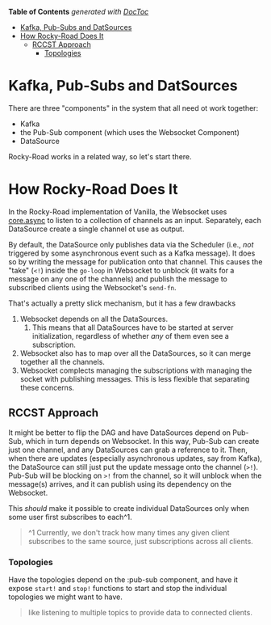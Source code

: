 <!-- START doctoc generated TOC please keep comment here to allow auto update -->
<!-- DON'T EDIT THIS SECTION, INSTEAD RE-RUN doctoc TO UPDATE -->
**Table of Contents**  *generated with [DocToc](https://github.com/thlorenz/doctoc)*

- [Kafka, Pub-Subs and DatSources](#kafka-pub-subs-and-datsources)
- [How Rocky-Road Does It](#how-rocky-road-does-it)
  - [RCCST Approach](#rccst-approach)
    - [Topologies](#topologies)

<!-- END doctoc generated TOC please keep comment here to allow auto update -->

# Kafka, Pub-Subs and DatSources


There are three "components" in the system that all need ot work together:

- Kafka
- the Pub-Sub component (which uses the Websocket Component)
- DataSource

Rocky-Road works in a related way, so let's start there.

# How Rocky-Road Does It

In the Rocky-Road implementation of Vanilla, the Websocket uses [core.async](https://github.com/clojure/core.async) to 
listen to a collection of channels as an input. Separately, each DataSource create a single
channel ot use as output.

By default, the DataSource only publishes data via the Scheduler (i.e., _not_ triggered by
some asynchronous event such as a Kafka message). It does so by writing the message for 
publication onto that channel. This causes the "take" (`<!`) inside the `go-loop` in Websocket
to unblock (it waits for a message on any one of the channels) and publish the message to 
subscribed clients using the Websocket's `send-fn`.

That's actually a pretty slick mechanism, but it has a few drawbacks

1. Websocket depends on all the DataSources.
   1. This means that all DataSources have to be started at server initialization, regardless of
   whether _any_ of them even see a subscription.
2. Websocket also has to map over all the DataSources, so it can merge together all the channels.
3. Websocket complects managing the subscriptions with managing the socket with publishing messages. This
is less flexible that separating these concerns.

## RCCST Approach

It might be better to flip the DAG and have DataSources depend on Pub-Sub, which in turn depends on Websocket. 
In this way, Pub-Sub can create just one channel, and any DataSources can grab a reference to it. Then, when there are
updates (especially asynchronous updates, say from Kafka), the DataSource can still just put the
update message onto the channel (`>!`). Pub-Sub will be blocking on `>!` from the channel, so it 
will unblock when the message(s) arrives, and it can publish using its dependency on the Websocket.

This _should_ make it possible to create individual DataSources only when some user first 
subscribes to each^1.



> ^1 Currently, we don't track how many times any given client subscribes to the same source, just 
> subscriptions across all clients.


### Topologies

Have the topologies depend on the :pub-sub component, and have it expose `start!` and `stop!` functions
to start and stop the individual topologies we might want to have.

> like listening to multiple topics to provide data to connected clients.

